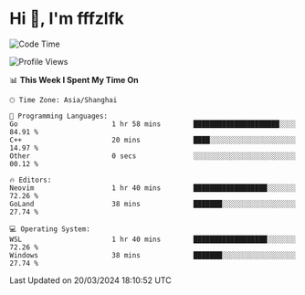 # Hi 👋, I'm fffzlfk

<!--START_SECTION:waka-->
![Code Time](http://img.shields.io/badge/Code%20Time-678%20hrs%207%20mins-blue)

![Profile Views](http://img.shields.io/badge/Profile%20Views-1-blue)

📊 **This Week I Spent My Time On** 

```text
🕑︎ Time Zone: Asia/Shanghai

💬 Programming Languages: 
Go                       1 hr 58 mins        █████████████████████░░░░   84.91 % 
C++                      20 mins             ████░░░░░░░░░░░░░░░░░░░░░   14.97 % 
Other                    0 secs              ░░░░░░░░░░░░░░░░░░░░░░░░░   00.12 % 

🔥 Editors: 
Neovim                   1 hr 40 mins        ██████████████████░░░░░░░   72.26 % 
GoLand                   38 mins             ███████░░░░░░░░░░░░░░░░░░   27.74 % 

💻 Operating System: 
WSL                      1 hr 40 mins        ██████████████████░░░░░░░   72.26 % 
Windows                  38 mins             ███████░░░░░░░░░░░░░░░░░░   27.74 % 
```


 Last Updated on 20/03/2024 18:10:52 UTC
<!--END_SECTION:waka-->
